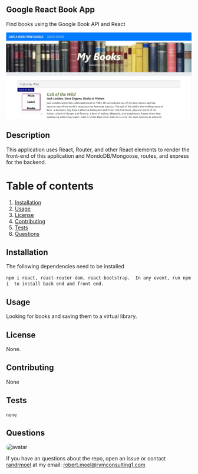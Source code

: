## Google React Book App 
Find books using the Google Book API and React

<img src = "google-books.jpg" alt ="app picture" />        

## Description
This application uses React, Router, and other React elements to render the front-end of this application and MondoDB/Mongoose, routes, and express for the backend.
        
# Table of contents
1. [Installation](#installation)
2. [Usage](#usage)
3. [License](#license)
4. [Contributing](#contributing)
5. [Tests](#tests)
6. [Questions](#questions)

## Installation <a name="installation"></a>
The following dependencies need to be installed

```
npm i react, react-router-dom, react-bootstrap.  In any event, run npm i  to install back end and front end.
```


## Usage <a name="usage"></a>
Looking for books and saving them to a virtual library.

## License <a name="license"></a>
None.

## Contributing <a name="contributing"></a>
None
        
## Tests <a name = "tests"></a>

```
none

```

## Questions <a name ="questions"></a>
<img src="https://avatars2.githubusercontent.com/u/58125997?v=4" alt ="avatar" style = "border-radius: 16px" width ="30" /> 

If you have an questions about the repo, open an issue or contact [randrmoel](https://api.github.com/users/randrmoel)
at my email: robert.moel@rvmconsulting1.com
